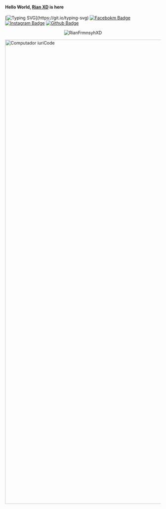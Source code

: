 #### Hello World, [Rian XD](https://github.com/RianFrmnsyhXD) is here
[![Typing SVG](https://readme-typing-svg.herokuapp.com?font=Koulen&size=25&duration=5000&color=light&center=true&vCenter=true&multiline=true&width=600&lines=Selamat+Datang+Digithub+Rian+XD+Jangan+Lupa+Follow!)](https://git.io/typing-svg)
[![Facebokm Badge](https://img.shields.io/badge/-MyFacebook-blue?style=flat&logo=Facebook&logoColor=white&link=https://www.facebook.com/yanriann404/)](https://www.facebook.com/yanriann404) [![Instagram Badge](https://img.shields.io/badge/-MyInstagram-f01397?style=flat&logo=Instagram&logoColor=white&link=https://www.instagram.com/rianfirmnsyh/)](https://www.instagram.com/rianfirmnsyh/)  [![Github Badge](https://img.shields.io/badge/-MyGithub-black?style=flat&logo=Github&logoColor=white&link=https://github.com/RianFrmnsyhXD/)](https://github.com/RianFrmnsyhXD)
<p align="center"> <img src="https://komarev.com/ghpvc/?username=RianFrmnsyhXD&label=Profile%20views&color=0e75b6&style=flat" alt="RianFrmnsyhXD"/></p>

</p>

<img src="https://i.pinimg.com/originals/77/ca/a3/77caa32884d735d439ade45ba37feaf2.gif" min-width="1500px" max-width="1500px" width="1500px" align="middle" alt="Computador iuriCode">
